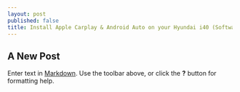 ```yaml
---
layout: post
published: false
title: Install Apple Carplay & Android Auto on your Hyundai i40 (Software Upgrade)
---
```

## A New Post

Enter text in [Markdown](http://daringfireball.net/projects/markdown/). Use the toolbar above, or click the **?** button for formatting help.
